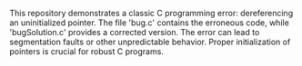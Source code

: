 This repository demonstrates a classic C programming error: dereferencing an uninitialized pointer. The file 'bug.c' contains the erroneous code, while 'bugSolution.c' provides a corrected version. The error can lead to segmentation faults or other unpredictable behavior.  Proper initialization of pointers is crucial for robust C programs.